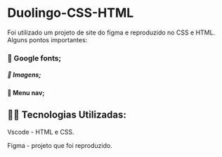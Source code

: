 # Duolingo-CSS-HTML

Foi utilizado um  projeto de site do figma e reproduzido no  CSS e HTML. Alguns pontos importantes: 

### :small_blue_diamond: Google fonts; 
##### :small_blue_diamond: Imagens;
#### :small_blue_diamond: Menu nav;

## 👨‍💻️ Tecnologias Utilizadas:

Vscode - HTML e CSS.

Figma - projeto que foi reproduzido. 
